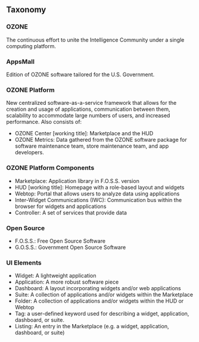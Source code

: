 ## Taxonomy

### OZONE
The continuous effort to unite the Intelligence Community under a single computing platform.

### AppsMall
Edition of OZONE software tailored for the U.S. Government.

### OZONE Platform
New centralized software-as-a-service framework that allows for the creation and usage of applications, communication between them, scalability to accommodate large numbers of users, and increased performance.  Also consists of:
* OZONE Center [working title]: Marketplace and the HUD
* OZONE Metrics: Data gathered from the OZONE software package for software maintenance team, store maintenance team, and app developers.

### OZONE Platform Components
* Marketplace: Application library in F.O.S.S. version
* HUD [working title]: Homepage with a role-based layout and widgets
* Webtop: Portal that allows users to analyze data using applications
* Inter-Widget Communications (IWC): Communication bus within the browser for widgets and applications
* Controller: A set of services that provide data

### Open Source
* F.O.S.S.: Free Open Source Software
* G.O.S.S.: Government Open Source Software

### UI Elements
* Widget: A lightweight application
* Application: A more robust software piece
* Dashboard: A layout incorporating widgets and/or web applications
* Suite: A collection of applications and/or widgets within the Marketplace
* Folder: A collection of applications and/or widgets within the HUD or Webtop
* Tag: a user-defined keyword used for describing a widget, application, dashboard, or suite.
* Listing: An entry in the Marketplace (e.g. a widget, application, dashboard, or suite)